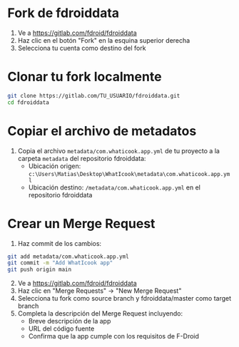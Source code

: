 # Fork de fdroiddata

1. Ve a https://gitlab.com/fdroid/fdroiddata
2. Haz clic en el botón "Fork" en la esquina superior derecha
3. Selecciona tu cuenta como destino del fork

# Clonar tu fork localmente

```bash
git clone https://gitlab.com/TU_USUARIO/fdroiddata.git
cd fdroiddata
```

# Copiar el archivo de metadatos

1. Copia el archivo `metadata/com.whaticook.app.yml` de tu proyecto a la carpeta `metadata` del repositorio fdroiddata:
   - Ubicación origen: `c:\Users\Matias\Desktop\WhatIcook\metadata\com.whaticook.app.yml`
   - Ubicación destino: `/metadata/com.whaticook.app.yml` en el repositorio fdroiddata

# Crear un Merge Request

1. Haz commit de los cambios:
```bash
git add metadata/com.whaticook.app.yml
git commit -m "Add WhatIcook app"
git push origin main
```

2. Ve a https://gitlab.com/fdroid/fdroiddata
3. Haz clic en "Merge Requests" -> "New Merge Request"
4. Selecciona tu fork como source branch y fdroiddata/master como target branch
5. Completa la descripción del Merge Request incluyendo:
   - Breve descripción de la app
   - URL del código fuente
   - Confirma que la app cumple con los requisitos de F-Droid